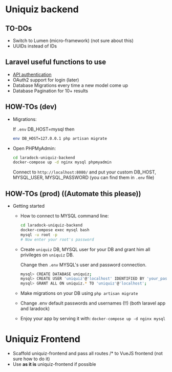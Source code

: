 # Uniquiz backend

## TO-DOs
* Switch to Lumen (micro-framework) (not sure about this)
* UUIDs instead of IDs

## Laravel useful functions to use
* [API authentication](https://laravel.com/docs/5.4/passport)
* OAuth2 support for login (later)
* Database Migrations every time a new model come up
* Database Pagination for 10+ results

## HOW-TOs (dev)
* Migrations:

	If `.env` DB_HOST=mysql then

	```bash
	env DB_HOST=127.0.0.1 php artisan migrate
	```

* Open PHPMyAdmin:

	```bash
	cd laradock-uniquiz-backend
	docker-compose up -d nginx mysql phpmyadmin
	```
	Connect to `http://localhost:8080/` and put your custom DB_HOST, MYSQL_USER, MYSQL_PASSWORD (you can find them in `.env` file)

## HOW-TOs (prod) ((Automate this please))
* Getting started

	* How to connect to MYSQL command line:

		```bash
		cd laradock-uniquiz-backend
		docker-compose exec mysql bash
		mysql -u root -p
		# Now enter your root's password
		```

	* Create `uniquiz` DB, MYSQL user for your DB and grant him all privileges on `uniquiz` DB.

		Change then `.env` MYSQL's user and password connection.

		```bash
		mysql> CREATE DATABASE uniquiz;
		mysql> CREATE USER 'uniquiz'@'localhost' IDENTIFIED BY 'your_password';
		mysql> GRANT ALL ON uniquiz.* TO 'uniquiz'@'localhost';
		```

	* Make migrations on your DB using `php artisan migrate`

	* Change .env default passwords and usernames (!!) (both laravel app and laradock)

	* Enjoy your app by serving it with: `docker-compose up -d nginx mysql`


# Uniquiz Frontend

* Scaffold uniquiz-frontend and pass all routes /* to VueJS frontend (not sure how to do it)
* Use __as it is__ uniquiz-frontend if possible

